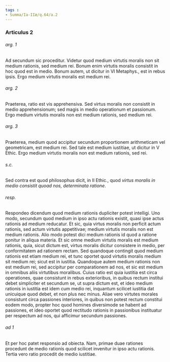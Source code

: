 ```yaml
---
tags : 
- Summa/Ia-IIæ/q.64/a.2
---
```


### Articulus 2

###### arg. 1
Ad secundum sic proceditur. Videtur quod medium virtutis moralis non sit medium rationis, sed medium rei. Bonum enim virtutis moralis consistit in hoc quod est in medio. Bonum autem, ut dicitur in VI Metaphys., est in rebus ipsis. Ergo medium virtutis moralis est medium rei.

###### arg. 2
Praeterea, ratio est vis apprehensiva. Sed virtus moralis non consistit in medio apprehensionum; sed magis in medio operationum et passionum. Ergo medium virtutis moralis non est medium rationis, sed medium rei.

###### arg. 3
Praeterea, medium quod accipitur secundum proportionem arithmeticam vel geometricam, est medium rei. Sed tale est medium iustitiae, ut dicitur in V Ethic. Ergo medium virtutis moralis non est medium rationis, sed rei.

###### s.c.
Sed contra est quod philosophus dicit, in II Ethic., quod *virtus moralis in medio consistit quoad nos, determinata ratione*.

###### resp.
Respondeo dicendum quod medium rationis dupliciter potest intelligi. Uno modo, secundum quod medium in ipso actu rationis existit, quasi ipse actus rationis ad medium reducatur. Et sic, quia virtus moralis non perficit actum rationis, sed actum virtutis appetitivae; medium virtutis moralis non est medium rationis. Alio modo potest dici medium rationis id quod a ratione ponitur in aliqua materia. Et sic omne medium virtutis moralis est medium rationis, quia, sicut dictum est, virtus moralis dicitur consistere in medio, per conformitatem ad rationem rectam. Sed quandoque contingit quod medium rationis est etiam medium rei, et tunc oportet quod virtutis moralis medium sit medium rei; sicut est in iustitia. Quandoque autem medium rationis non est medium rei, sed accipitur per comparationem ad nos, et sic est medium in omnibus aliis virtutibus moralibus. Cuius ratio est quia iustitia est circa operationes, quae consistunt in rebus exterioribus, in quibus rectum institui debet simpliciter et secundum se, ut supra dictum est, et ideo medium rationis in iustitia est idem cum medio rei, inquantum scilicet iustitia dat unicuique quod debet, et non plus nec minus. Aliae vero virtutes morales consistunt circa passiones interiores, in quibus non potest rectum constitui eodem modo, propter hoc quod homines diversimode se habent ad passiones, et ideo oportet quod rectitudo rationis in passionibus instituatur per respectum ad nos, qui afficimur secundum passiones.

###### ad 1
Et per hoc patet responsio ad obiecta. Nam, primae duae rationes procedunt de medio rationis quod scilicet invenitur in ipso actu rationis. Tertia vero ratio procedit de medio iustitiae.

